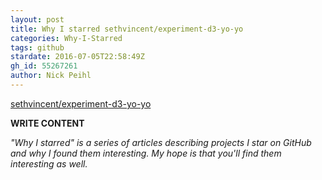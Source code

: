 ```yaml
---
layout: post
title: Why I starred sethvincent/experiment-d3-yo-yo
categories: Why-I-Starred
tags: github
stardate: 2016-07-05T22:58:49Z
gh_id: 55267261
author: Nick Peihl
---
```


[sethvincent/experiment-d3-yo-yo](star.repo.html_url)

**WRITE CONTENT**

*"Why I starred" is a series of articles describing projects I star on GitHub and why I found them interesting. My hope is that you'll find them interesting as well.*

